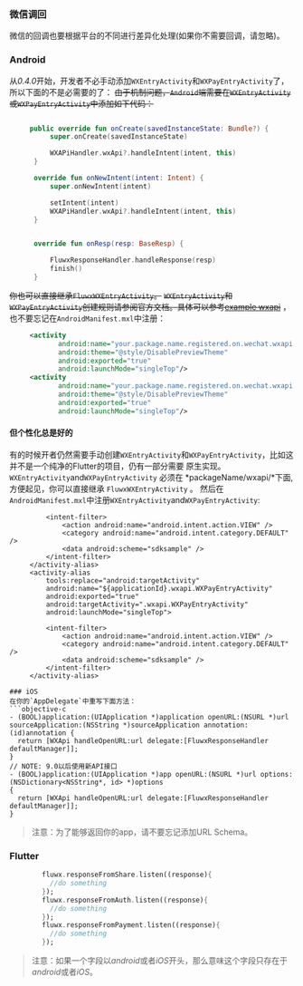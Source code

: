 ### 微信调回
微信的回调也要根据平台的不同进行差异化处理(如果你不需要回调，请忽略)。

### Android
从*0.4.0*开始，开发者不必手动添加`WXEntryActivity`和`WXPayEntryActivity`了，所以下面的不是必需要的了：
~~由于机制问题，`Android`端需要在`WXEntryActivity`或`WXPayEntryActivity`中添加如下代码：~~
```kotlin

     public override fun onCreate(savedInstanceState: Bundle?) {
          super.onCreate(savedInstanceState)

          WXAPiHandler.wxApi?.handleIntent(intent, this)
      }

      override fun onNewIntent(intent: Intent) {
          super.onNewIntent(intent)

          setIntent(intent)
          WXAPiHandler.wxApi?.handleIntent(intent, this)
      }


      override fun onResp(resp: BaseResp) {

          FluwxResponseHandler.handleResponse(resp)
          finish()
      }
```
~~你也可以直接继承`FluwxWXEntryActivity`。~~
~~`WXEntryActivity`和`WXPayEntryActivity`创建规则请参阅官方文档。具体可以参考[example wxapi](https://github.com/OpenFlutter/fluwx/tree/master/example/android/app/src/main/kotlin/net/sourceforge/simcpux/wxapi )~~
，也不要忘记在`AndroidManifest.mxl`中注册：
```xml
     <activity
            android:name="your.package.name.registered.on.wechat.wxapi.WXEntryActivity"
            android:theme="@style/DisablePreviewTheme"
            android:exported="true"
            android:launchMode="singleTop"/>
     <activity
            android:name="your.package.name.registered.on.wechat.wxapi.WXPayEntryActivity"
            android:theme="@style/DisablePreviewTheme"
            android:exported="true"
            android:launchMode="singleTop"/>

```
#### 但个性化总是好的
有的时候开者仍然需要手动创建`WXEntryActivity`和`WXPayEntryActivity`，比如这并不是一个纯净的Flutter的项目，仍有一部分需要
原生实现。`WXEntryActivity`and`WXPayEntryActivity` 必须在 *packageName/wxapi/*下面,方便起见，你可以直接继承 `FluwxWXEntryActivity` 。
然后在`AndroidManifest.mxl`中注册`WXEntryActivity`and`WXPayEntryActivity`:
 <activity android:name=".wxapi.WXEntryActivity"
             android:theme="@style/DisablePreviewTheme"
             />
         <activity android:name=".wxapi.WXPayEntryActivity"
             android:theme="@style/DisablePreviewTheme"/>
         <activity-alias
             android:name="${applicationId}.wxapi.WXEntryActivity"
             android:exported="true"
             tools:replace="android:targetActivity"
             android:targetActivity=".wxapi.WXEntryActivity"
             android:launchMode="singleTop">

             <intent-filter>
                 <action android:name="android.intent.action.VIEW" />
                 <category android:name="android.intent.category.DEFAULT" />
                 <data android:scheme="sdksample" />
             </intent-filter>
         </activity-alias>
         <activity-alias
             tools:replace="android:targetActivity"
             android:name="${applicationId}.wxapi.WXPayEntryActivity"
             android:exported="true"
             android:targetActivity=".wxapi.WXPayEntryActivity"
             android:launchMode="singleTop">

             <intent-filter>
                 <action android:name="android.intent.action.VIEW" />
                 <category android:name="android.intent.category.DEFAULT" />
                 <data android:scheme="sdksample" />
             </intent-filter>
         </activity-alias>
```
### iOS
在你的`AppDelegate`中重写下面方法：
```objective-c
- (BOOL)application:(UIApplication *)application openURL:(NSURL *)url sourceApplication:(NSString *)sourceApplication annotation:(id)annotation {
  return [WXApi handleOpenURL:url delegate:[FluwxResponseHandler defaultManager]];
}
// NOTE: 9.0以后使用新API接口
- (BOOL)application:(UIApplication *)app openURL:(NSURL *)url options:(NSDictionary<NSString*, id> *)options
{
  return [WXApi handleOpenURL:url delegate:[FluwxResponseHandler defaultManager]];
}

```
> 注意：为了能够返回你的app，请不要忘记添加URL Schema。

### Flutter
```dart
        fluwx.responseFromShare.listen((response){
          //do something
        });
        fluwx.responseFromAuth.listen((response){
          //do something
        });
        fluwx.responseFromPayment.listen((response){
          //do something
        });
```

> 注意：如果一个字段以*android*或者*iOS*开头，那么意味这个字段只存在于*android*或者*iOS*。
